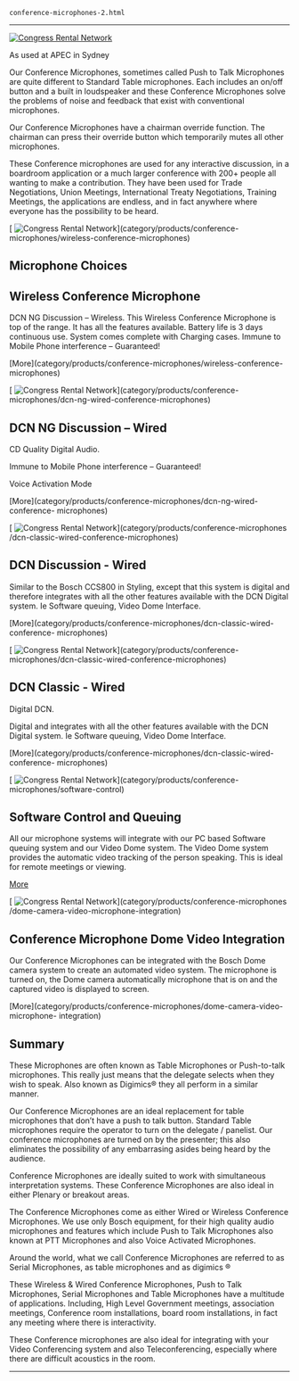 
    conference-microphones-2.html
----------------------------------------------------------

[ ![Congress Rental Network](/wp-content/uploads/2011/09/11.png)](/wp-content/uploads/2011/09/11.png)

As used at APEC in Sydney

Our Conference Microphones, sometimes called Push to Talk Microphones are quite different to Standard Table microphones. Each includes an on/off button and a built in loudspeaker and these Conference Microphones solve the problems of noise and feedback that exist with conventional microphones.

Our Conference Microphones have a chairman override function. The chairman can press their override button which temporarily mutes all other microphones.

These Conference microphones are used for any interactive discussion, in a boardroom application or a much larger conference with 200+ people all wanting to make a contribution. They have been used for Trade Negotiations, Union Meetings, International Treaty Negotiations, Training Meetings, the applications are endless, and in fact anywhere where everyone has the possibility to be heard.

[ ![Congress Rental Network](/wp-content/uploads/2011/09/9-300x244.jpg)](category/products/conference- microphones/wireless-conference-microphones)

## Microphone Choices

## Wireless Conference Microphone

DCN NG Discussion – Wireless. This Wireless Conference Microphone is top of the range. It has all the features available. Battery life is 3 days continuous use. System comes complete with Charging cases. Immune to Mobile Phone interference – Guaranteed!

[More](category/products/conference-microphones/wireless-conference- microphones)

[ ![Congress Rental Network](/wp-content/uploads/2011/09/10-300x288.jpg)](category/products/conference- microphones/dcn-ng-wired-conference-microphones)

## DCN NG Discussion – Wired

CD Quality Digital Audio.

Immune to Mobile Phone interference – Guaranteed!

Voice Activation Mode

[More](category/products/conference-microphones/dcn-ng-wired-conference- microphones)

[ ![Congress Rental Network](http://www.congressrental.com.au/wp-content/uploads/2011/09/111.jpg)](category/products/conference-microphones /dcn-classic-wired-conference-microphones)

## DCN Discussion - Wired

Similar to the Bosch CCS800 in Styling, except that this system is digital and therefore integrates with all the other features available with the DCN Digital system. Ie Software queuing, Video Dome Interface.

[More](category/products/conference-microphones/dcn-classic-wired-conference- microphones)

[ ![Congress Rental Network](/wp-content/uploads/2011/09/2-300x201.png)](category/products/conference- microphones/dcn-classic-wired-conference-microphones)

## DCN Classic - Wired

Digital DCN.

Digital and integrates with all the other features available with the DCN Digital system. Ie Software queuing, Video Dome Interface.

[More](category/products/conference-microphones/dcn-classic-wired-conference- microphones)

[ ![Congress Rental Network](/wp-content/uploads/2011/09/12-300x225.jpg)](category/products/conference- microphones/software-control)

## Software Control and Queuing

All our microphone systems will integrate with our PC based Software queuing system and our Video Dome system. The Video Dome system provides the automatic video tracking of the person speaking. This is ideal for remote meetings or viewing.

[More](category/products/conference-microphones/software-control)

[ ![Congress Rental Network](/wp-content/uploads/2011/09/13.jpg)](category/products/conference-microphones /dome-camera-video-microphone-integration)

## Conference Microphone Dome Video Integration

Our Conference Microphones can be integrated with the Bosch Dome camera system to create an automated video system. The microphone is turned on, the Dome camera automatically microphone that is on and the captured video is displayed to screen.

[More](category/products/conference-microphones/dome-camera-video-microphone- integration)

## Summary

These Microphones are often known as Table Microphones or Push-to-talk microphones. This really just means that the delegate selects when they wish to speak. Also known as Digimics® they all perform in a similar manner.

Our Conference Microphones are an ideal replacement for table microphones that don’t have a push to talk button. Standard Table microphones require the operator to turn on the delegate / panelist. Our conference microphones are turned on by the presenter; this also eliminates the possibility of any embarrasing asides being heard by the audience.

Conference Microphones are ideally suited to work with simultaneous interpretation systems. These Conference Microphones are also ideal in either Plenary or breakout areas.

The Conference Microphones come as either Wired or Wireless Conference Microphones. We use only Bosch equipment, for their high quality audio microphones and features which include Push to Talk Microphones also known at PTT Microphones and also Voice Activated Microphones.

Around the world, what we call Conference Microphones are referred to as Serial Microphones, as table microphones and as digimics ®

These Wireless &amp; Wired Conference Microphones, Push to Talk Microphones, Serial Microphones and Table Microphones have a multitude of applications. Including, High Level Government meetings, association meetings, Conference room installations, board room installations, in fact any meeting where there is interactivity.

These Conference microphones are also ideal for integrating with your Video Conferencing system and also Teleconferencing, especially where there are difficult acoustics in the room.




----------------------------------------------------------

